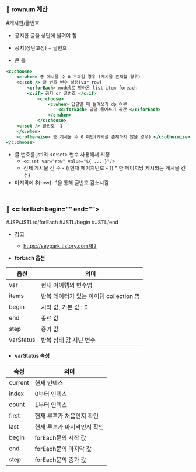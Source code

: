 ### 🌼 rownum 계산
#게시판/글번호  
- 공지한 글을 상단에 올려야 함
- 공지(상단고정) + 글번호

- 큰 틀
```jsp
<c:choose> 
	<c:when> 총 게시물 수 0 초과일 경우 (게시물 존재할 경우)
	<c:set /> 글 번호 변수 설정(var row)
		<c:forEach> model로 받아온 list item foreach
		<c:if> 공지 or 글번호 </c:if>
			<c:choose>
				<c:when> 답글일 때 들여쓰기 dp 여부
					<c:forEach> 답글 들여쓰기 공간 </c:forEach>
				</c:when>
			</c:choose>
	<c:set /> 글번호 -1
	</c:when>
	<c:otherwise> 총 게시물 수 0 미만(게시글 존재하지 않을 경우) </c:otherwise>
</c:choose>

```

- 글 번호를 jstl의 <c:set> 변수 사용해서 지정
	- `<c:set var="row" value="${ ... }"/>` 
	- 전체 게시물 건 수 - {(현재 페이지번호 - 1) * 한 페이지당 게시되는 게시물 건 수}
- 마지막에 ${row} -1을 통해 글번호 감소시킴

<br>

### 🌼 <c:forEach begin="" end="">
#JSP/JSTL/c/forEach #JSTL/begin #JSTL/end
- 참고
	- https://seypark.tistory.com/82

- **forEach 옵션**

| 옵션        | 의미                          |
| --------- | --------------------------- |
| var       | 현재 아이템의 변수명                 |
| items     | 반복 데이터가 있는 아이템 collection 명 |
| begin     | 시작 값, 기본 값 : 0              |
| end       | 종료 값                        |
| step      | 증가 값                        |
| varStatus | 반복 상태 값 지닌 변수               |

- **varStatus 속성**

| 속성      | 의미              |
| ------- | --------------- |
| current | 현재 인덱스          |
| index   | 0부터 인덱스         |
| count   | 1부터 인덱스         |
| first   | 현재 루프가 처음인지 확인  |
| last    | 현재 루프가 마지막인지 확인 |
| begin   | forEach문의 시작 값  |
| end     | forEach문의 마지막 값 |
| step    | forEach문의 증가 값  |

<br>


